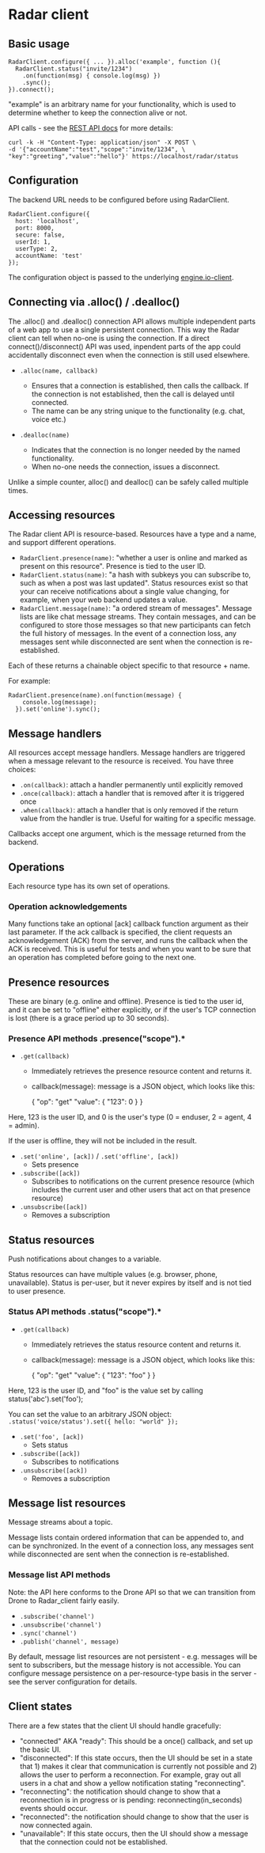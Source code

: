 # Radar client

## Basic usage

    RadarClient.configure({ ... }).alloc('example', function (){
      RadarClient.status("invite/1234")
        .on(function(msg) { console.log(msg) })
        .sync();
    }).connect();

"example" is an arbitrary name for your functionality, which is used to determine whether to keep the connection alive or not.

API calls - see the [REST API docs](rest.html) for more details:

    curl -k -H "Content-Type: application/json" -X POST \
    -d '{"accountName":"test","scope":"invite/1234", \
    "key":"greeting","value":"hello"}' https://localhost/radar/status

## Configuration

The backend URL needs to be configured before using RadarClient.

    RadarClient.configure({
      host: 'localhost',
      port: 8000,
      secure: false,
      userId: 1,
      userType: 2,
      accountName: 'test'
    });

The configuration object is passed to the underlying [engine.io-client](https://github.com/LearnBoost/engine.io-client).

## Connecting via .alloc() / .dealloc()


The .alloc() and .dealloc() connection API allows multiple independent parts of a web app to use a single persistent connection. This way the Radar client can tell when no-one is using the connection. If a direct connect()/disconnect() API was used, inpendent parts of the app could accidentally disconnect even when the connection is still used elsewhere.

- `.alloc(name, callback)`
  - Ensures that a connection is established, then calls the callback. If the connection is not established, then the call is delayed until connected.
  - The name can be any string unique to the functionality (e.g. chat, voice etc.)

- `.dealloc(name)`
  - Indicates that the connection is no longer needed by the named functionality.
  - When no-one needs the connection, issues a disconnect.

Unlike a simple counter, alloc() and dealloc() can be safely called multiple times.

## Accessing resources

The Radar client API is resource-based. Resources have a type and a name, and support different operations.

- `RadarClient.presence(name)`: "whether a user is online and marked as present on this resource". Presence is tied to the user ID.
- `RadarClient.status(name)`: "a hash with subkeys you can subscribe to, such as when a post was last updated". Status resources exist so that your can receive notifications about a single value changing, for example, when your web backend updates a value.
- `RadarClient.message(name)`: "a ordered stream of messages". Message lists are like chat message streams. They contain messages, and can be configured to store those messages so that new participants can fetch the full history of messages. In the event of a connection loss, any messages sent while disconnected are sent when the connection is re-established.

Each of these returns a chainable object specific to that resource + name.

For example:

    RadarClient.presence(name).on(function(message) {
        console.log(message);
      }).set('online').sync();


## Message handlers


All resources accept message handlers. Message handlers are triggered when a message relevant to the resource is received. You have three choices:

- `.on(callback)`: attach a handler permanently until explicitly removed
- `.once(callback)`: attach a handler that is removed after it is triggered once
- `.when(callback)`: attach a handler that is only removed if the return value from the handler is true. Useful for waiting for a specific message.

Callbacks accept one argument, which is the message returned from the backend.

## Operations

Each resource type has its own set of operations.

### Operation acknowledgements

Many functions take an optional [ack] callback function argument as their last parameter. If the ack callback is specified, the client requests an acknowledgement (ACK) from the server, and runs the callback when the ACK is received. This is useful for tests and when you want to be sure that an operation has completed before going to the next one.

## Presence resources

These are binary (e.g. online and offline). Presence is tied to the user id, and it can be set to "offline" either explicitly, or if the user's TCP connection is lost (there is a grace period up to 30 seconds).

### Presence API methods .presence("scope").*

- `.get(callback)`
  - Immediately retrieves the presence resource content and returns it.
  - callback(message): message is a JSON object, which looks like this:

    {
      "op": "get"
      "value": { "123": 0 }
    }

Here, 123 is the user ID, and 0 is the user's type (0 = enduser, 2 = agent, 4 = admin).

If the user is offline, they will not be included in the result.

- `.set('online', [ack])` / `.set('offline', [ack])`
  - Sets presence
- `.subscribe([ack])`
  - Subscribes to notifications on the current presence resource (which includes the current user and other users that act on that presence resource)
- `.unsubscribe([ack])`
  - Removes a subscription

## Status resources

Push notifications about changes to a variable.

Status resources can have multiple values (e.g. browser, phone, unavailable). Status is per-user, but it never expires by itself and is not tied to user presence.

### Status API methods .status("scope").*

- `.get(callback)`
  - Immediately retrieves the status resource content and returns it.
  - callback(message): message is a JSON object, which looks like this:

    {
      "op": "get"
      "value": { "123": "foo" }
    }

Here, 123 is the user ID, and "foo" is the value set by calling status('abc').set('foo');

You can set the value to an arbitrary JSON object: ```.status('voice/status').set({ hello: "world" });```

- `.set('foo', [ack])`
  - Sets status
- `.subscribe([ack])`
  - Subscribes to notifications
- `.unsubscribe([ack])`
  - Removes a subscription

## Message list resources

Message streams about a topic.

Message lists contain ordered information that can be appended to, and can be synchronized. In the event of a connection loss, any messages sent while disconnected are sent when the connection is re-established.

### Message list API methods

Note: the API here conforms to the Drone API so that we can transition from Drone to Radar_client fairly easily.

- `.subscribe('channel')`
- `.unsubscribe('channel')`
- `.sync('channel')`
- `.publish('channel', message)`

By default, message list resources are not persistent - e.g. messages will be sent to subscribers, but the message history is not accessible. You can configure message persistence on a per-resource-type basis in the server - see the server configuration for details.


## Client states

There are a few states that the client UI should handle gracefully:

- "connected" AKA "ready": This should be a once() callback, and set up the basic UI.
- "disconnected": If this state occurs, then the UI should be set in a state that 1) makes it clear that communication is currently not possible and 2) allows the user to perform a reconnection. For example, gray out all users in a chat and show a yellow notification stating "reconnecting".
- "reconnecting": the notification should change to show that a reconnection is in progress or is pending:
  reconnecting(in_seconds) events should occur.
- "reconnected": the notification should change to show that the user is now connected again.
- "unavailable": If this state occurs, then the UI should show a message that the connection could not be established.
